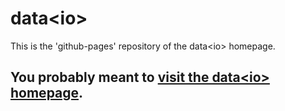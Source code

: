 # data&lt;io&gt;

This is the 'github-pages' repository of the data&lt;io&gt; homepage.

## You probably meant to <a href="https://sitterheim.github.io/data.io-home/">visit the data&lt;io&gt; homepage</a>.
